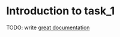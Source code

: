# Introduction to task_1

TODO: write [great documentation](http://jacobian.org/writing/what-to-write/)
